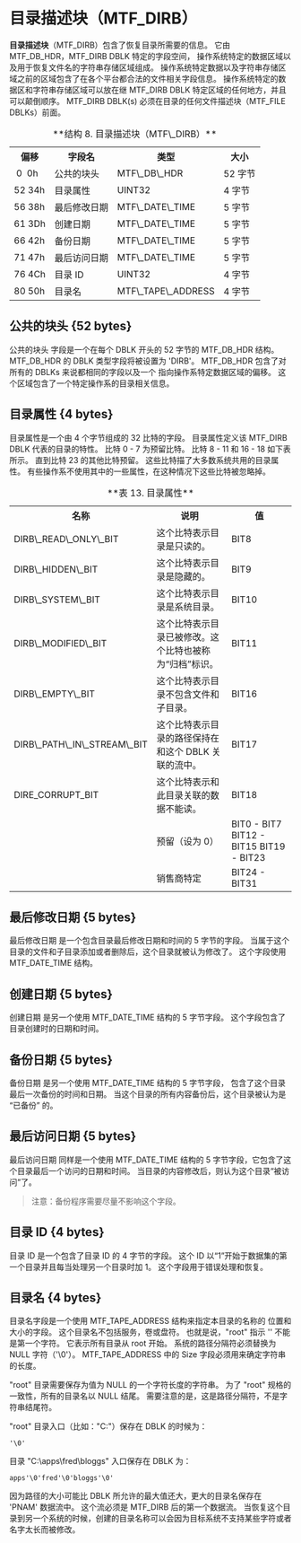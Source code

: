 # 目录描述块（MTF\_DIRB）

**目录描述块**（MTF\_DIRB）包含了恢复目录所需要的信息。
它由 MTF\_DB\_HDR，MTF\_DIRB DBLK 特定的字段空间，
操作系统特定的数据区域以及用于恢复文件名的字符串存储区域组成。
操作系统特定数据以及字符串存储区域之前的区域包含了在各个平台都合法的文件相关字段信息。
操作系统特定的数据区和字符串存储区域可以放在继 MTF\_DIRB DBLK 特定区域的任何地方，并且可以颠倒顺序。
MTF\_DIRB DBLK(s) 必须在目录的任何文件描述块（MTF\_FILE DBLKs）前面。

<table>
  <tr>
    <th>偏移</th><th>字段名</th><th>类型</th><th>大小</th>
  </tr>
  <tr>
    <td>&nbsp;0 &nbsp;0h</td><td>公共的块头</td><td>MTF\_DB\_HDR</td><td>52 字节</td>
  </tr>
  <tr>
    <td>52 34h</td><td>目录属性</td><td>UINT32</td><td>4 字节</td>
  </tr>
  <tr>
    <td>56 38h</td><td>最后修改日期</td><td>MTF\_DATE\_TIME</td><td>5 字节</td>
  </tr>
  <tr>
    <td>61 3Dh</td><td>创建日期</td><td>MTF\_DATE\_TIME</td><td>5 字节</td>
  </tr>
  <tr>
    <td>66 42h</td><td>备份日期</td><td>MTF\_DATE\_TIME</td><td>5 字节</td>
  </tr>
  <tr>
    <td>71 47h</td><td>最后访问日期</td><td>MTF\_DATE\_TIME</td><td>5 字节</td>
  </tr>
  <tr>
    <td>76 4Ch</td><td>目录 ID</td><td>UINT32</td><td>4 字节</td>
  </tr>
  <tr>
    <td>80 50h</td><td>目录名</td><td>MTF\_TAPE\_ADDRESS</td><td>4 字节</td>
  </tr>
  <caption>**结构 8. 目录描述块（MTF\_DIRB）**</caption>
</table>

## 公共的块头 {52 bytes}

公共的块头 字段是一个在每个 DBLK 开头的 52 字节的 MTF\_DB\_HDR 结构。
MTF\_DB\_HDR 的 DBLK 类型字段将被设置为 'DIRB'。
MTF\_DB\_HDR 包含了对所有的 DBLKs 来说都相同的字段以及一个
指向操作系特定数据区域的偏移。
这个区域包含了一个特定操作系的目录相关信息。

## 目录属性 {4 bytes}

目录属性是一个由 4 个字节组成的 32 比特的字段。
目录属性定义该 MTF\_DIRB DBLK 代表的目录的特性。
比特 0 - 7 为预留比特。
比特 8 - 11 和 16 - 18 如下表所示。
直到比特 23 的其他比特预留。
这些比特描了大多数系统共用的目录属性。
有些操作系不使用其中的一些属性，在这种情况下这些比特被忽略掉。

<table>
  <caption>**表 13. 目录属性**</caption>
  <tr>
    <th>名称</th><th>说明</th><th>值</th>
  </tr>
  <tr>
    <td>DIRB\_READ\_ONLY\_BIT</td><td>这个比特表示目录是只读的。</td><td>BIT8</td>
  </tr>
  <tr>
    <td>DIRB\_HIDDEN\_BIT</td><td>这个比特表示目录是隐藏的。</td><td>BIT9</td>
  </tr>
  <tr>
    <td>DIRB\_SYSTEM\_BIT</td><td>这个比特表示目录是系统目录。</td><td>BIT10</td>
  </tr>
  <tr>
    <td>DIRB\_MODIFIED\_BIT</td><td>这个比特表示目录已被修改。这个比特也被称为“归档”标识。</td><td>BIT11</td>
  </tr>
  <tr>
    <td>DIRB\_EMPTY\_BIT</td><td>这个比特表示目录不包含文件和子目录。</td><td>BIT16</td>
  </tr>
  <tr>
    <td>DIRB\_PATH\_IN\_STREAM\_BIT</td><td>这个比特表示目录的路径保持在和这个 DBLK 关联的流中。</td><td>BIT17</td>
  </tr>
  <tr>
    <td>DIRE_CORRUPT_BIT</td><td>这个比特表示和此目录关联的数据不能读。</td><td>BIT18</td>
  </tr>
  <tr>
    <td></td><td>预留（设为 0）</td><td>BIT0 - BIT7
BIT12 - BIT15
BIT19 - BIT23</td>
  </tr>
  <tr>
    <td></td><td>销售商特定</td><td>BIT24 - BIT31</td>
  </tr>
</table>

## 最后修改日期 {5 bytes}

最后修改日期 是一个包含目录最后修改日期和时间的 5 字节的字段。
当属于这个目录的文件和子目录添加或者删除后，这个目录就被认为修改了。
这个字段使用 MTF\_DATE\_TIME 结构。

## 创建日期 {5 bytes}

创建日期 是另一个使用 MTF\_DATE\_TIME 结构的 5 字节字段。
这个字段包含了目录创建时的日期和时间。

## 备份日期 {5 bytes}

备份日期 是另一个使用 MTF\_DATE\_TIME 结构的 5 字节字段，
包含了这个目录最后一次备份的时间和日期。
当这个目录的所有内容备份后，这个目录被认为是 “已备份” 的。

## 最后访问日期 {5 bytes}

最后访问日期 同样是一个使用 MTF\_DATE\_TIME 结构的 5 字节字段，它包含了这个目录最后一个访问的日期和时间。
当目录的内容修改后，则认为这个目录“被访问”了。

> 注意：备份程序需要尽量不影响这个字段。

## 目录 ID {4 bytes}

目录 ID 是一个包含了目录 ID 的 4 字节的字段。
这个 ID 以“1”开始于数据集的第一个目录并且每当处理另一个目录时加 1。
这个字段用于错误处理和恢复。

## 目录名 {4 bytes}

目录名字段是一个使用 MTF\_TAPE\_ADDRESS 结构来指定本目录的名称的
位置和大小的字段。
这个目录名不包括服务，卷或盘符。
也就是说，"root" 指示 '\' 不能是第一个字符。
它表示所有目录从 root 开始。
系统的路径分隔符必须替换为 NULL 字符（'\0'）。
MTF\_TAPE\_ADDRESS 中的 Size 字段必须用来确定字符串的长度。

"root" 目录需要保存为值为 NULL 的一个字符长度的字符串。
为了 "root" 规格的一致性，所有的目录名以 NULL 结尾。
需要注意的是，这是路径分隔符，不是字符串结尾符。

"root" 目录入口（比如："C:\"）保存在 DBLK 的时候为：

    '\0'

目录 "C:\apps\fred\bloggs\" 入口保存在 DBLK 为：

    apps'\0'fred'\0'bloggs'\0'

因为路径的大小可能比 DBLK 所允许的最大值还大，更大的目录名保存在
'PNAM' 数据流中。
这个流必须是 MTF\_DIRB 后的第一个数据流。
当恢复这个目录到另一个系统的时候，创建的目录名称可以会因为目标系统不支持某些字符或者名字太长而被修改。
